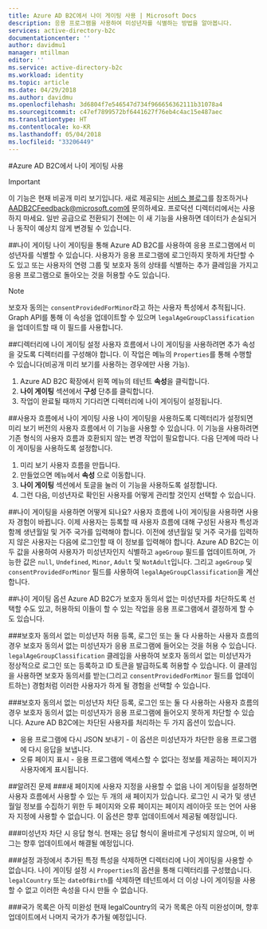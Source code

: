 ```yaml
---
title: Azure AD B2C에서 나이 게이팅 사용 | Microsoft Docs
description: 응용 프로그램을 사용하여 미성년자를 식별하는 방법을 알아봅니다.
services: active-directory-b2c
documentationcenter: ''
author: davidmu1
manager: mtillman
editor: ''
ms.service: active-directory-b2c
ms.workload: identity
ms.topic: article
ms.date: 04/29/2018
ms.author: davidmu
ms.openlocfilehash: 3d6804f7e546547d734f966656362111b31078a4
ms.sourcegitcommit: c47ef7899572bf6441627f76eb4c4ac15e487aec
ms.translationtype: HT
ms.contentlocale: ko-KR
ms.lasthandoff: 05/04/2018
ms.locfileid: "33206449"
---
```

#<a name="using-age-gating-in-azure-ad-b2c"></a>Azure AD B2C에서 나이 게이팅 사용

>[!IMPORTANT]
>이 기능은 현재 비공개 미리 보기입니다.  새로 제공되는 [서비스 블로그](https://blogs.msdn.microsoft.com/azureadb2c/)를 참조하거나 AADB2CFeedback@microsoft.com에 문의하세요.  프로덕션 디렉터리에서는 사용하지 마세요. 일반 공급으로 전환되기 전에는 이 새 기능을 사용하면 데이터가 손실되거나 동작이 예상치 않게 변경될 수 있습니다.  
>

##<a name="age-gating"></a>나이 게이팅
나이 게이팅을 통해 Azure AD B2C를 사용하여 응용 프로그램에서 미성년자를 식별할 수 있습니다.  사용자가 응용 프로그램에 로그인하지 못하게 차단할 수도 있고 또는 사용자의 연령 그룹 및 보호자 동의 상태를 식별하는 추가 클레임을 가지고 응용 프로그램으로 돌아오는 것을 허용할 수도 있습니다.  

>[!NOTE]
>보호자 동의는 `consentProvidedForMinor`라고 하는 사용자 특성에서 추적됩니다.  Graph API를 통해 이 속성을 업데이트할 수 있으며 `legalAgeGroupClassification`을 업데이트할 때 이 필드를 사용합니다.
>

##<a name="setting-up-your-directory-for-age-gating"></a>디렉터리에 나이 게이팅 설정
사용자 흐름에서 나이 게이팅을 사용하려면 추가 속성을 갖도록 디렉터리를 구성해야 합니다. 이 작업은 메뉴의 `Properties`를 통해 수행할 수 있습니다(비공개 미리 보기를 사용하는 경우에만 사용 가능).  
1. Azure AD B2C 확장에서 왼쪽 메뉴의 테넌트 **속성**을 클릭합니다.
2. **나이 게이팅** 섹션에서 **구성** 단추를 클릭합니다.
3. 작업이 완료될 때까지 기다리면 디렉터리에 나이 게이팅이 설정됩니다.

##<a name="enabling-age-gating-in-your-user-flow"></a>사용자 흐름에서 나이 게이팅 사용
나이 게이팅을 사용하도록 디렉터리가 설정되면 미리 보기 버전의 사용자 흐름에서 이 기능을 사용할 수 있습니다.  이 기능을 사용하려면 기존 형식의 사용자 흐름과 호환되지 않는 변경 작업이 필요합니다.  다음 단계에 따라 나이 게이팅을 사용하도록 설정합니다.
1. 미리 보기 사용자 흐름을 만듭니다.
2. 만들었으면 메뉴에서 **속성** 으로 이동합니다.
3. **나이 게이팅** 섹션에서 토글을 눌러 이 기능을 사용하도록 설정합니다.
4. 그런 다음, 미성년자로 확인된 사용자를 어떻게 관리할 것인지 선택할 수 있습니다.

##<a name="what-does-enabling-age-gating-do"></a>나이 게이팅을 사용하면 어떻게 되나요?
사용자 흐름에 나이 게이팅을 사용하면 사용자 경험이 바뀝니다.  이제 사용자는 등록할 때 사용자 흐름에 대해 구성된 사용자 특성과 함께 생년월일 및 거주 국가를 입력해야 합니다.  이전에 생년월일 및 거주 국가를 입력하지 않은 사용자는 다음에 로그인할 때 이 정보를 입력해야 합니다.  Azure AD B2C는 이 두 값을 사용하여 사용자가 미성년자인지 식별하고 `ageGroup` 필드를 업데이트하며, 가능한 값은 `null`, `Undefined`, `Minor`, `Adult` 및 `NotAdult`입니다.  그리고 `ageGroup` 및 `consentProvidedForMinor` 필드를 사용하여 `legalAgeGroupClassification`을 계산합니다. 

##<a name="age-gating-options"></a>나이 게이팅 옵션
Azure AD B2C가 보호자 동의서 없는 미성년자를 차단하도록 선택할 수도 있고, 허용하되 이들이 할 수 있는 작업을 응용 프로그램에서 결정하게 할 수도 있습니다.  

###<a name="allowing-minors-without-parental-consent"></a>보호자 동의서 없는 미성년자 허용
등록, 로그인 또는 둘 다 사용하는 사용자 흐름의 경우 보호자 동의서 없는 미성년자가 응용 프로그램에 들어오는 것을 허용 수 있습니다.  `legalAgeGroupClassification` 클레임을 사용하여 보호자 동의서 없는 미성년자가 정상적으로 로그인 또는 등록하고 ID 토큰을 발급하도록 허용할 수 있습니다.  이 클레임을 사용하면 보호자 동의서를 받는(그리고 `consentProvidedForMinor` 필드를 업데이트하는) 경험처럼 이러한 사용자가 하게 될 경험을 선택할 수 있습니다.

###<a name="blocking-minors-without-parental-consent"></a>보호자 동의서 없는 미성년자 차단
등록, 로그인 또는 둘 다 사용하는 사용자 흐름의 경우 보호자 동의서 없는 미성년자가 응용 프로그램에 들어오지 못하게 차단할 수 있습니다.  Azure AD B2C에는 차단된 사용자를 처리하는 두 가지 옵션이 있습니다.
* 응용 프로그램에 다시 JSON 보내기 - 이 옵션은 미성년자가 차단한 응용 프로그램에 다시 응답을 보냅니다.
* 오류 페이지 표시 - 응용 프로그램에 액세스할 수 없다는 정보를 제공하는 페이지가 사용자에게 표시됩니다.

##<a name="known-issues"></a>알려진 문제
###<a name="customization-unavailable-for-new-pages"></a>새 페이지에 사용자 지정을 사용할 수 없음
나이 게이팅을 설정하면 사용자 흐름에서 사용할 수 있는 두 개의 새 페이지가 있습니다.  로그인 시 국가 및 생년월일 정보를 수집하기 위한 두 페이지와 오류 페이지는 페이지 레이아웃 또는 언어 사용자 지정에 사용할 수 없습니다.  이 옵션은 향후 업데이트에서 제공될 예정입니다.

###<a name="format-for-the-response-when-a-minor-is-blocked"></a>미성년자 차단 시 응답 형식.
현재는 응답 형식이 올바르게 구성되지 않으며, 이 버그는 향후 업데이트에서 해결될 예정입니다.

###<a name="deleting-specific-attributes-that-were-added-during-setup-can-make-your-directory-unable-to-use-age-gating"></a>설정 과정에서 추가된 특정 특성을 삭제하면 디렉터리에 나이 게이팅을 사용할 수 없습니다.
나이 게이팅 설정 시 `Properties`의 옵션을 통해 디렉터리를 구성했습니다.  `legalCountry` 또는 `dateOfBirth`를 삭제하면 테넌트에서 더 이상 나이 게이팅을 사용할 수 없고 이러한 속성을 다시 만들 수 없습니다.

###<a name="list-of-countries-is-incomplete"></a>국가 목록은 아직 미완성
현재 legalCountry의 국가 목록은 아직 미완성이며, 향후 업데이트에서 나머지 국가가 추가될 예정입니다.